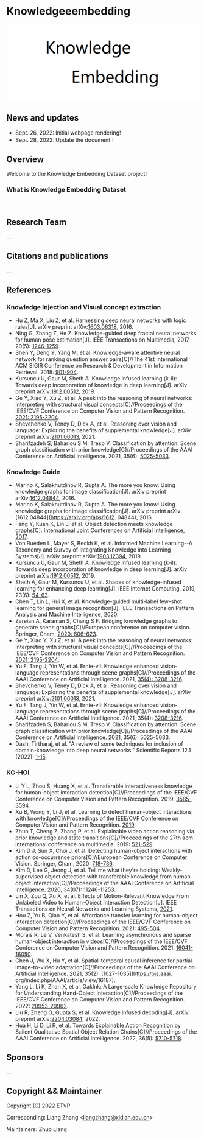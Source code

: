 Knowledgeeembedding
=====

![Knowledge Embedding](/figures/logo.png)

## News and updates

* Sept. 26, 2022: Initial webpage rendering!
* Sept. 28, 2022: Update the document！

## Overview

Welcome to the Knowledge Embedding Dataset project!

### What is Knowledge Embedding Dataset

....


## Research Team

....

## Citations and publications

....

## References

### Knowledge Injection and Visual concept extraction

* Hu Z, Ma X, Liu Z, et al. Harnessing deep neural networks with logic rules[J]. arXiv preprint arXiv:[1603.06318](https://arxiv.org/abs/1603.06318), 2016.
* Ning G, Zhang Z, He Z. Knowledge-guided deep fractal neural networks for human pose estimation[J]. IEEE Transactions on Multimedia, 2017, 20(5): [1246-1259](https://ieeexplore.ieee.org/abstract/document/8064661/).
* Shen Y, Deng Y, Yang M, et al. Knowledge-aware attentive neural network for ranking question answer pairs[C]//The 41st International ACM SIGIR Conference on Research & Development in Information Retrieval. 2018: [901-904](https://dl.acm.org/doi/abs/10.1145/3209978.3210081).
* Kursuncu U, Gaur M, Sheth A. Knowledge infused learning (k-il): Towards deep incorporation of knowledge in deep learning[J]. arXiv preprint arXiv:[1912.00512](https://arxiv.org/abs/1912.00512), 2019.
* Ge Y, Xiao Y, Xu Z, et al. A peek into the reasoning of neural networks: Interpreting with structural visual concepts[C]//Proceedings of the IEEE/CVF Conference on Computer Vision and Pattern Recognition. [2021: 2195-2204](https://openaccess.thecvf.com/content/CVPR2021/html/Ge_A_Peek_Into_the_Reasoning_of_Neural_Networks_Interpreting_With_CVPR_2021_paper.html).
* Shevchenko V, Teney D, Dick A, et al. Reasoning over vision and language: Exploring the benefits of supplemental knowledge[J]. arXiv preprint arXiv:[2101.06013](https://arxiv.org/abs/2101.06013), 2021.
* Sharifzadeh S, Baharlou S M, Tresp V. Classification by attention: Scene graph classification with prior knowledge[C]//Proceedings of the AAAI Conference on Artificial Intelligence. 2021, 35(6): [5025-5033](https://ojs.aaai.org/index.php/AAAI/article/view/16636).

### Knowledge Guide

* Marino K, Salakhutdinov R, Gupta A. The more you know: Using knowledge graphs for image classification[J]. arXiv preprint arXiv:[1612.04844](https://arxiv.org/abs/1612.04844), 2016.
* Marino K, Salakhutdinov R, Gupta A. The more you know: Using knowledge graphs for image classification[J]. arXiv preprint arXiv:[1612.04844](https://arxiv.org/abs/1612. 04844), 2016.
* Fang Y, Kuan K, Lin J, et al. Object detection meets knowledge graphs[C]. International Joint Conferences on Artificial Intelligence, [2017](https://ink.library.smu.edu.sg/sis_research/4067/).
* Von Rueden L, Mayer S, Beckh K, et al. Informed Machine Learning--A Taxonomy and Survey of Integrating Knowledge into Learning Systems[J]. arXiv preprint arXiv:[1903.12394](https://arxiv.org/abs/1903.12394), 2019.
* Kursuncu U, Gaur M, Sheth A. Knowledge infused learning (k-il): Towards deep incorporation of knowledge in deep learning[J]. arXiv preprint arXiv:[1912.00512](https://arxiv.org/abs/1912.00512), 2019.
* Sheth A, Gaur M, Kursuncu U, et al. Shades of knowledge-infused learning for enhancing deep learning[J]. IEEE Internet Computing, 2019, 23(6): [54-63](https://ieeexplore.ieee.org/abstract/document/8970629).
* Chen T, Lin L, Hui X, et al. Knowledge-guided multi-label few-shot learning for general image recognition[J]. IEEE Transactions on Pattern Analysis and Machine Intelligence, [2020](https://ieeexplore.ieee.org/abstract/document/9207855/).
* Zareian A, Karaman S, Chang S F. Bridging knowledge graphs to generate scene graphs[C]//European conference on computer vision. Springer, Cham, [2020: 606-623](https://linkspringer.53yu.com/chapter/10.1007/978-3-030-58592-1_36).
* Ge Y, Xiao Y, Xu Z, et al. A peek into the reasoning of neural networks: Interpreting with structural visual concepts[C]//Proceedings of the IEEE/CVF Conference on Computer Vision and Pattern Recognition. [2021: 2195-2204](https://openaccess.thecvf.com/content/CVPR2021/html/Ge_A_Peek_Into_the_Reasoning_of_Neural_Networks_Interpreting_With_CVPR_2021_paper.html).
* Yu F, Tang J, Yin W, et al. Ernie-vil: Knowledge enhanced vision-language representations through scene graphs[C]//Proceedings of the AAAI Conference on Artificial Intelligence. 2021, [35(4): 3208-3216](https://ojs.aaai.org/index.php/AAAI/article/view/16431).
* Shevchenko V, Teney D, Dick A, et al. Reasoning over vision and language: Exploring the benefits of supplemental knowledge[J]. arXiv preprint arXiv:[2101.06013](https://arxiv.org/abs/2101.06013), 2021.
* Yu F, Tang J, Yin W, et al. Ernie-vil: Knowledge enhanced vision-language representations through scene graphs[C]//Proceedings of the AAAI Conference on Artificial Intelligence. 2021, 35(4): [3208-3216](https://ojs.aaai.org/index.php/AAAI/article/view/16431).
* Sharifzadeh S, Baharlou S M, Tresp V. Classification by attention: Scene graph classification with prior knowledge[C]//Proceedings of the AAAI Conference on Artificial Intelligence. 2021, 35(6): [5025-5033](https://ojs.aaai.org/index.php/AAAI/article/view/16636).
* Dash, Tirtharaj, et al. "A review of some techniques for inclusion of domain-knowledge into deep neural networks." Scientific Reports 12.1 (2022): [1-15](https://wwwnature.53yu.com/).

### KG-HOI

* Li Y L, Zhou S, Huang X, et al. Transferable interactiveness knowledge for human-object interaction detection[C]//Proceedings of the IEEE/CVF Conference on Computer Vision and Pattern Recognition. 2019: [3585-3594](https://openaccess.thecvf.com/content_CVPR_2019/html/Li_Transferable_Interactiveness_Knowledge_for_Human-Object_Interaction_Detection_CVPR_2019_paper.html).
* Xu B, Wong Y, Li J, et al. Learning to detect human-object interactions with knowledge[C]//Proceedings of the IEEE/CVF Conference on Computer Vision and Pattern Recognition. [2019](https://openaccess.thecvf.com/content_CVPR_2019/html/Xu_Learning_to_Detect_Human-Object_Interactions_With_Knowledge_CVPR_2019_paper.html).
* Zhuo T, Cheng Z, Zhang P, et al. Explainable video action reasoning via prior knowledge and state transitions[C]//Proceedings of the 27th acm international conference on multimedia. 2019: [521-529]().
* Kim D J, Sun X, Choi J, et al. Detecting human-object interactions with action co-occurrence priors[C]//European Conference on Computer Vision. Springer, Cham, 2020: [718-736](https://linkspringer.53yu.com/chapter/10.1007/978-3-030-58589-1_43).
* Kim D, Lee G, Jeong J, et al. Tell me what they're holding: Weakly-supervised object detection with transferable knowledge from human-object interaction[C]//Proceedings of the AAAI Conference on Artificial Intelligence. 2020, 34(07): [11246-11253](https://ojs.aaai.org/index.php/AAAI/article/view/6784).
* Lin X, Zou Q, Xu X, et al. Effects of Motion-Relevant Knowledge From Unlabeled Video to Human-Object Interaction Detection[J]. IEEE Transactions on Neural Networks and Learning Systems, [2021](https://ieeexplore.ieee.org/abstract/document/9646232/).
* Hou Z, Yu B, Qiao Y, et al. Affordance transfer learning for human-object interaction detection[C]//Proceedings of the IEEE/CVF Conference on Computer Vision and Pattern Recognition. 2021: [495-504](https://openaccess.thecvf.com/content/CVPR2021/html/Hou_Affordance_Transfer_Learning_for_Human-Object_Interaction_Detection_CVPR_2021_paper.html).
* Morais R, Le V, Venkatesh S, et al. Learning asynchronous and sparse human-object interaction in videos[C]//Proceedings of the IEEE/CVF Conference on Computer Vision and Pattern Recognition. 2021: [16041-16050](https://openaccess.thecvf.com/content/CVPR2021/html/Morais_Learning_Asynchronous_and_Sparse_Human-Object_Interaction_in_Videos_CVPR_2021_paper.html).
* Chen J, Wu X, Hu Y, et al. Spatial-temporal causal inference for partial image-to-video adaptation[C]//Proceedings of the AAAI Conference on Artificial Intelligence. 2021, 35(2): [1027-1035](https://ojs.aaai. org/index.php/AAAI/article/view/16187).
* Yang L, Li K, Zhan X, et al. OakInk: A Large-scale Knowledge Repository for Understanding Hand-Object Interaction[C]//Proceedings of the IEEE/CVF Conference on Computer Vision and Pattern Recognition. 2022: [20953-20962](https://openaccess.thecvf.com/content/CVPR2022/html/Yang_OakInk_A_Large-Scale_Knowledge_Repository_for_Understanding_Hand-Object_Interaction_CVPR_2022_paper.html).
* Liu R, Zheng G, Gupta S, et al. Knowledge infused decoding[J]. arXiv preprint arXiv:[2204.03084](https://arxiv.org/abs/2204.03084), 2022.
* Hua H, Li D, Li R, et al. Towards Explainable Action Recognition by Salient Qualitative Spatial Object Relation Chains[C]//Proceedings of the AAAI Conference on Artificial Intelligence. 2022, 36(5): [5710-5718](https://ojs.aaai.org/index.php/AAAI/article/view/20513).

## Sponsors

...

## Copyright && Maintainer

Copyright (C) 2022 ETVP

Corresponding: Liang Zhang <<liangzhang@xidian.edu.cn>>

Maintainers: Zhuo Liang 